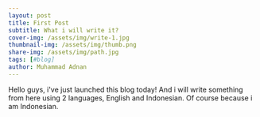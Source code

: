```yaml
---
layout: post
title: First Post
subtitle: What i will write it?
cover-img: /assets/img/write-1.jpg
thumbnail-img: /assets/img/thumb.png
share-img: /assets/img/path.jpg
tags: [#blog]
author: Muhammad Adnan
---
```


Hello guys, i've just launched this blog today! And i will write something from here using 2 languages, English and Indonesian. Of course because i am Indonesian.